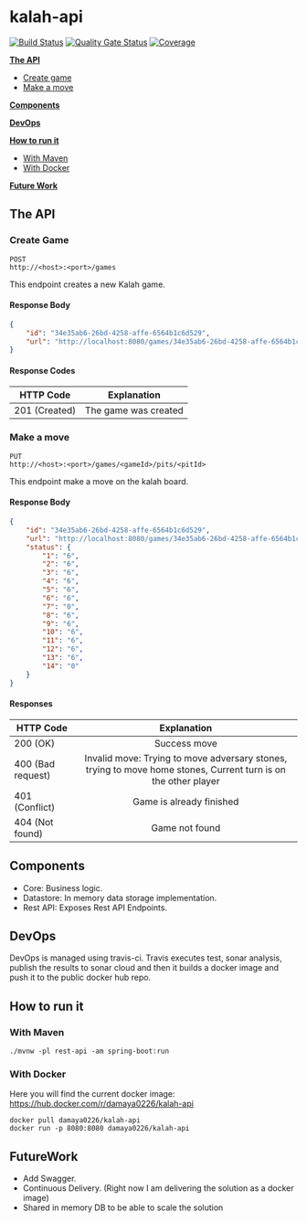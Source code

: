 # kalah-api

[![Build Status](https://travis-ci.com/damaya0226/kalah-api.svg?branch=master)](https://travis-ci.com/damaya0226/kalah-api)
[![Quality Gate Status](https://sonarcloud.io/api/project_badges/measure?project=kalah-api&metric=alert_status)](https://sonarcloud.io/dashboard?id=kalah-api)
[![Coverage](https://sonarcloud.io/api/project_badges/measure?project=kalah-api&metric=coverage)](https://sonarcloud.io/dashboard?id=kalah-api) 
  
**[The API](#heading--1)**
  * [Create game](#heading--1-1)
  * [Make a move](#heading--1-2)

**[Components](#Components)**

**[DevOps](#DevOps)**

**[How to run it](#heading-run-it)**
  * [With Maven](#heading-run-it-1)
  * [With Docker](#heading-run-it-2)
  
**[Future Work](#FutureWork)**
    
## The API

<div id="heading--1-1"/>

### Create Game
```
POST
http://<host>:<port>/games
```
This endpoint creates a new Kalah game.

#### Response Body

```json
{
    "id": "34e35ab6-26bd-4258-affe-6564b1c6d529",
    "url": "http://localhost:8080/games/34e35ab6-26bd-4258-affe-6564b1c6d529"
}
```

#### Response Codes
| HTTP Code             | Explanation             |
| -------------         |:-----------------------------------------------:|
| 201 (Created)         | The game was created |


<div id="heading--1-2"/>

### Make a move
```
PUT
http://<host>:<port>/games/<gameId>/pits/<pitId>
```
This endpoint make a move on the kalah board.

#### Response Body

```json
{
    "id": "34e35ab6-26bd-4258-affe-6564b1c6d529",
    "url": "http://localhost:8080/games/34e35ab6-26bd-4258-affe-6564b1c6d529",
    "status": {
        "1": "6",
        "2": "6",
        "3": "6",
        "4": "6",
        "5": "6",
        "6": "6",
        "7": "0",
        "8": "6",
        "9": "6",
        "10": "6",
        "11": "6",
        "12": "6",
        "13": "6",
        "14": "0"
    }
}
```

#### Responses
| HTTP Code                 | Explanation             |
| -------------             |:-----------------------------------------------:|
| 200 (OK)                  | Success move |
| 400 (Bad request)         | Invalid move: Trying to move adversary stones, trying to move home stones, Current turn is on the other player      |
| 401 (Conflict)            | Game is already finished      |
| 404 (Not found)           | Game not found      |

## Components
 * Core: Business logic.
 * Datastore: In memory data storage implementation.
 * Rest API: Exposes Rest API Endpoints.
 
## DevOps
DevOps is managed using travis-ci. Travis executes test, sonar analysis, publish the results to sonar cloud and then it builds a docker image and push it to the public docker hub repo.

<div id="heading-run-it"/>

## How to run it

<div id="heading-run-it-1"/>

### With Maven

```
./mvnw -pl rest-api -am spring-boot:run
```

<div id="heading-run-it-2"/>

### With Docker

Here you will find the current docker image: https://hub.docker.com/r/damaya0226/kalah-api
```
docker pull damaya0226/kalah-api
docker run -p 8080:8080 damaya0226/kalah-api
```


## FutureWork
 * Add Swagger.
 * Continuous Delivery. (Right now I am delivering the solution as a docker image)
 * Shared in memory DB to be able to scale the solution